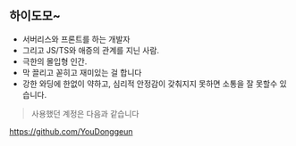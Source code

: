 ## 하이도모~
- 서버리스와 프론트를 하는 개발자
- 그리고 JS/TS와 애증의 관계를 지닌 사람.
- 극한의 몰입형 인간.
- 막 끌리고 꼳히고 재미있는 걸 합니다
- 강한 와딩에 한없이 약하고, 심리적 안정감이 갖춰지지 못하면 소통을 잘 못할수 있습니다. 
> 사용했던 계정은 다음과 같습니다

https://github.com/YouDonggeun
